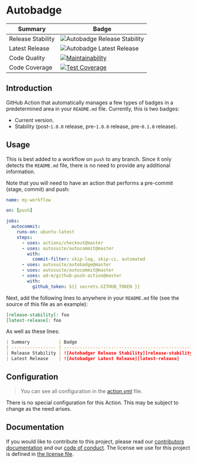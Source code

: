 # Autobadge

| Summary           | Badge                                              |
| ----------------- | -------------------------------------------------- |
| Release Stability | ![Autobadge Release Stability][release-stability] |
| Latest Release    | ![Autobadge Latest Release][latest-release]       |
| Code Quality      | [![Maintainability][quality-image]][quality-link]  |
| Code Coverage     | [![Test Coverage][coverage-image]][coverage-link]  |

[release-stability]: https://img.shields.io/static/v1?label=latest&message=0.1.0&color=purple
[latest-release]: https://img.shields.io/static/v1?label=stability&message=prerelease&color=yellow
[quality-image]: https://api.codeclimate.com/v1/badges/2a5f19c4fac18d083aa6/maintainability
[quality-link]: https://codeclimate.com/github/autosuite/autobadge/maintainability
[coverage-image]: https://api.codeclimate.com/v1/badges/2a5f19c4fac18d083aa6/test_coverage
[coverage-link]: https://codeclimate.com/github/autosuite/autobadge/test_coverage

## Introduction

GitHub Action that automatically manages a few types of badges in a predetermined area in your `README.md` file. Currently, this is two badges:

- Current version.
- Stability (post-`1.0.0` release, pre-`1.0.0` release, pre-`0.1.0` release).

## Usage

This is best added to a workflow on `push` to any branch. Since it only detects the `README.md` file, there is no need to provide any additional information.

Note that you will need to have an action that performs a pre-commit (stage, commit) and push:

```yaml
name: my-workflow

on: [push]

jobs:
  autocommit:
    runs-on: ubuntu-latest
    steps:
      - uses: actions/checkout@master
      - uses: autosuite/autocommit@master
        with:
          commit-filter: skip-log, skip-ci, automated
      - uses: autosuite/autobadge@master
      - uses: autosuite/autocommit@master
      - uses: ad-m/github-push-action@master
        with:
          github_token: ${{ secrets.GITHUB_TOKEN }}
```

Next, add the following lines to anywhere in your `README.md` file (see the source of this file as an example):

```md
[release-stability]: foo
[latest-release]: foo
```

As well as these lines:

```md
| Summary           | Badge                                              |
| ----------------- | -------------------------------------------------- |
| Release Stability | ![Autobadger Release Stability][release-stability] |
| Latest Release    | ![Autobadger Latest Release][latest-release]       |
```

## Configuration

> You can see all configuration in the [action.yml](action.yml) file.

There is no special configuration for this Action. This may be subject to change as the need arises.

## Documentation

If you would like to contribute to this project, please read our [contributors documentation](CONTRIBUTING.md) and our [code of conduct](CODE_OF_CONDUCT.md). The license we use for this project is defined in [the license file](LICENSE).

